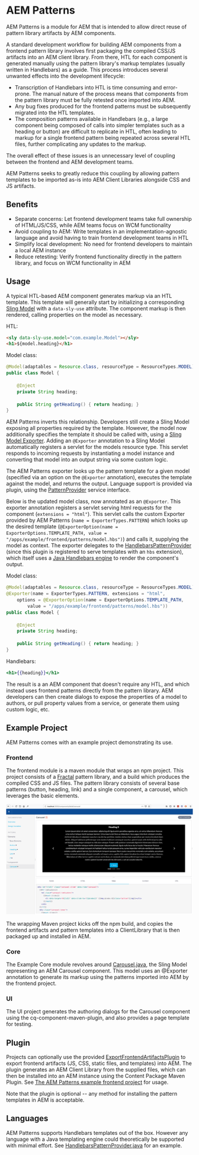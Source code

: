 # AEM Patterns

AEM Patterns is a module for AEM that is intended to allow direct reuse of pattern library artifacts by AEM components. 

A standard development workflow for building AEM components from a frontend pattern library involves first packaging the compiled CSS/JS artifacts into an AEM client library. From there, HTL for each component is generated manually using the pattern library's markup templates (usually written in Handlebars) as a guide. This process introduces several unwanted effects into the development lifecycle:

* Transcription of Handlebars into HTL is time consuming and error-prone. The manual nature of the process means that components from the pattern library must be fully retested once imported into AEM.
* Any bug fixes produced for the frontend patterns must be subsequently migrated into the HTL templates.
* The composition patterns available in Handlebars (e.g., a large component being composed of calls into simpler templates such as a heading or button) are difficult to replicate in HTL, often leading to markup for a single frontend pattern being repeated across several HTL files, further complicating any updates to the markup.

The overall effect of these issues is an unnecessary level of coupling between the frontend and AEM development teams.

AEM Patterns seeks to greatly reduce this coupling by allowing pattern templates to be imported as-is into AEM Client Libraries alongside CSS and JS artifacts.

## Benefits

* Separate concerns: Let frontend development teams take full ownership of HTML/JS/CSS, while AEM teams focus on WCM functionality
* Avoid coupling to AEM: Write templates in an implementation-agnostic language and avoid having to train frontend development teams in HTL
* Simplify local development: No need for frontend developers to maintain a local AEM instance
* Reduce retesting: Verify frontend functionality directly in the pattern library, and focus on WCM functionality in AEM

## Usage

A typical HTL-based AEM component generates markup via an HTL template. This template will generally start by initializing a corresponding [Sling Model](https://sling.apache.org/documentation/bundles/models.html#) with a `data-sly-use` attribute. The component markup is then rendered, calling properties on the model as necessary.

HTL:
```html
<sly data-sly-use.model="com.example.Model"></sly>
<h1>${model.heading}</h1>
```

Model class:
```java
@Model(adaptables = Resource.class, resourceType = ResourceTypes.MODEL)
public class Model {
    
    @Inject
    private String heading;
    
    public String getHeading() { return heading; }
}
```

AEM Patterns inverts this relationship. Developers still create a Sling Model exposing all properties required by the template. However, the model now additionally specifies the template it should be called with, using a [Sling Model Exporter](https://sling.apache.org/documentation/bundles/models.html#exporter-framework-since-130). Adding an `@Exporter` annotation to a Sling Model automatically registers a servlet for the models resource type. This servlet responds to incoming requests by instantiating a model instance and converting that model into an output string via some custom logic.

The AEM Patterns exporter looks up the pattern template for a given model (specified via an option on the `@Exporter` annotation), executes the template against the model, and returns the output. Language support is provided via plugin, using the [PatternProvider](core/src/main/java/com/icfnext/aem/patterns/core/pattern/PatternProvider.java) service interface.

Below is the updated model class, now annotated as an `@Exporter`. This exporter annotation registers a servlet serving html requests for the component (`extensions = "html"`). This servlet calls the custom Exporter provided by AEM Patterns (`name = ExporterTypes.PATTERN`) which looks up the desired template (`@ExporterOption(name = ExporterOptions.TEMPLATE_PATH, value = "/apps/example/frontend/patterns/model.hbs")`) and calls it, supplying the model as context. The exporter delegates to the [HandlebarsPatternProvider](handlebars/src/main/java/com/icfnext/aem/patterns/handlebars/pattern/HandebarsPatternProvider.java) (since this plugin is registered to serve templates with an `hbs` extension), which itself uses a [Java Handlebars engine](https://github.com/jknack/handlebars.java) to render the component's output.

Model class:
```java
@Model(adaptables = Resource.class, resourceType = ResourceTypes.MODEL)
@Exporter(name = ExporterTypes.PATTERN, extensions = "html",
    options = @ExporterOption(name = ExporterOptions.TEMPLATE_PATH, 
        value = "/apps/example/frontend/patterns/model.hbs"))
public class Model {
    
    @Inject
    private String heading;
    
    public String getHeading() { return heading; }
}
```

Handlebars:
```handlebars
<h1>{{heading}}</h1>
```

The result is a an AEM component that doesn't require any HTL, and which instead uses frontend patterns directly from the pattern library. AEM developers can then create dialogs to expose the properties of a model to authors, or pull property values from a service, or generate them using custom logic, etc.

## Example Project

AEM Patterns comes with an example project demonstrating its use.

### Frontend
The frontend module is a maven module that wraps an npm project. This project consists of a [Fractal](https://fractal.build) pattern library, and a build which produces the compiled CSS and JS files. The pattern library consists of several base patterns (button, heading, link) and a single component, a carousel, which leverages the basic elements.

![Fractal](doc/images/fractal.png)

The wrapping Maven project kicks off the npm build, and copies the frontend artifacts and pattern templates into a ClientLibrary that is then packaged up and installed in AEM.

### Core

The Example Core module revolves around [Carousel.java](example/core/src/main/java/com/icfnext/aem/patterns/example/components/content/Carousel.java), the Sling Model representing an AEM Carousel component. This model uses an @Exporter annotation to generate its markup using the patterns imported into AEM by the frontend project.

### UI

The UI project generates the authoring dialogs for the Carousel component using the cq-component-maven-plugin, and also provides a page template for testing.

## Plugin

Projects can optionally use the provided [ExportFrontendArtifactsPlugin](plugin/src/main/java/com/icfnext/aem/patterns/plugin/ExportFrontendArtifactsPlugin.java) to export frontend artifacts (JS, CSS, static files, and templates) into AEM. The plugin generates an AEM Client Library from the supplied files, which can then be installed into an AEM instance using the Content Package Maven Plugin. See [The AEM Patterns example frontend project](example/frontend/pom.xml) for usage.

Note that the plugin is optional -- any method for installing the pattern templates in AEM is acceptable.

## Languages

AEM Patterns supports Handlebars templates out of the box. However any language with a Java templating engine could theoretically be supported with minimal effort. See [HandlebarsPatternProvider.java](handlebars/src/main/java/com/icfnext/aem/patterns/handlebars/pattern/HandebarsPatternProvider.java) for an example.